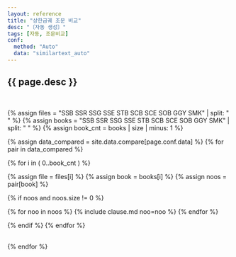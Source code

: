 ```yaml
---
layout: reference
title: "상한금궤 조문 비교"
desc: "〔자동 생성〕"
tags: [자동, 조문비교]
conf:
  method: "Auto"
  data: "similartext_auto"
---
```


{{ page.desc }}
--------------------

<br>

{% assign files = "SSB SSR SSG SSE STB SCB SCE SOB GGY SMK" | split: " " %}
{% assign books = "SSB SSR SSG SSE STB SCB SCE SOB GGY SMK" | split: " " %}
{% assign book_cnt = books | size | minus: 1 %}

{% assign data_compared = site.data.compare[page.conf.data] %}
{% for pair in data_compared %}

<div class="compare-set" markdown="1">
{% for i in ( 0..book_cnt ) %}

{% assign file = files[i] %}
{% assign book = books[i] %}
{% assign noos = pair[book] %}

{% if noos and noos.size != 0 %}

{% for noo in noos %}
{% include clause.md noo=noo %}
{% endfor %}

{% endif %}
{% endfor %}
</div>

<br>
{% endfor %}
